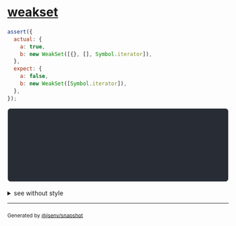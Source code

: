 # [weakset](../../impenetrables.test.js#L17)

```js
assert({
  actual: {
    a: true,
    b: new WeakSet([{}, [], Symbol.iterator]),
  },
  expect: {
    a: false,
    b: new WeakSet([Symbol.iterator]),
  },
});
```

![img](throw.svg)

<details>
  <summary>see without style</summary>

```console
AssertionError: actual and expect are different

actual: {
  a: true,
  b: WeakSet,
}
expect: {
  a: false,
  b: WeakSet,
}
```

</details>


---

<sub>
  Generated by <a href="https://github.com/jsenv/core/tree/main/packages/independent/snapshot">@jsenv/snapshot</a>
</sub>
